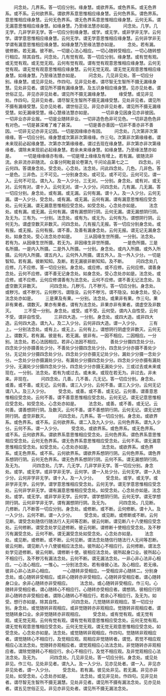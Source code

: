 <!-- { "loadSidebar": true } -->
　　问念处。几界系。答一切应分别。缘身慧。或欲界系。或色界系。或无色界系。或不系。云何欲界系。谓欲界系意思惟相应缘身慧。云何色界系。谓色界系。意思惟相应缘身慧。云何无色界系。谓无色界系意思惟相应缘身慧。云何无系。谓无漏意思惟相应缘身慧。如缘身慧。乃至缘法慧亦如是。
　　问念处。几学。几无学。几非学非无学。答一切应分别缘身慧。或学。或无学。或非学非无学。云何学。谓学意思惟相应缘身慧。云何无学。谓无学意思惟相应缘身慧。云何非学非无学谓有漏意思惟相应缘身慧。如缘身慧乃至缘法慧亦如是。
　　念处。若有漏。彼修断。若无漏。彼不断。一切是心法心相应。一切心随转受相应。一切心随转想行相应。除其自性。问念处。几有觉有观。答一切应分别。缘身慧。或有觉有观。或无觉有观。或无觉无观。云何有觉有观。谓有觉有观意思惟相应缘身慧。云何无觉有观。谓无觉有观意思惟相应缘身慧。云何无觉无观。谓无觉无观意思惟相应缘身慧。如缘身慧。乃至缘法慧亦如是。
　　问念处。几见非见处。答一切应分别。缘身慧。或见非见处。作四句。见非见处者。谓尽智无生智所不摄无漏缘身慧。见处非见者。谓见所不摄有漏缘身慧。及五识身相应缘身慧。见亦见处者。谓世俗正见。非见亦非见处者。谓见所不摄无漏缘身慧。
　　缘受慧。或见非见处。作四句。见非见处者。谓尽智无生智所不摄无漏缘受慧。见处非见者。谓见所不摄有漏缘受慧。见亦见处者。谓世俗正见。非见亦非见处者。谓见所不摄无漏缘受慧。如无漏缘受慧。缘心慧缘法慧亦如是。
　　一切非身见因身见亦非彼因。一切非业亦非业报。一切是业随转非业。一切非造色色非可见色。一切非造色色非有对色。一切是甚深难了难了甚深。
　　一切是善亦善因一切非不善亦非不善因。一切非无记亦非无记因。一切是因缘缘亦有因。
　　问念处。几次第非次第缘缘。答一切应分别。缘身慧或次第非次第缘缘。作三句。次第非次第缘缘者。谓未来现前必起缘身慧。次第亦次第缘缘者。谓过去现在缘身慧。非次第亦非次第缘缘者。谓除未来现前必起缘身慧。若余未来缘身慧。如缘身慧。乃至缘法慧亦如是。
　　一切是缘缘缘亦有缘。一切是增上缘缘及有增上。若有漏。彼随流非流。余非流亦非随流。
众事分阿毗昙论卷第九
千问论品第七之二
　　四念处。问云何四。答谓身念处。受念处。心念处。法念处。问此四念处。几色。几非色。答一是色。三非色。三不可见。一分别身念处。或可见。或不可见。云何可见。谓一入。云何不可见。谓九入。及一入少分。三无对。一分别。身念处。或有对。或无对。云何有对。谓十入。云何无对。谓一入少分。问四念处。几有漏。几无漏。答一切应分别。身念处。或有漏。或无漏。云何有漏。谓十入。及一入少分。云何无漏。谓一入少分。受念处。或有漏。或无漏。云何有漏。谓有漏意思惟相应受念处。云何无漏。谓无漏意思惟相应受念处。如受念处。心念处亦如是。
　　法念处。或有漏。或无漏。云何有漏。谓有漏想阴行阴。云何无漏。谓无漏想阴行阴。及无为。三有为。一分别。法念处。或有为。或无为。云何有为。谓想阴行阴。云何无为。谓虚空数灭非数灭。问四念处。几有报几无报。答一切应分别身念处。或有报。或无报。云何有报。谓不善。及善有漏身念处。云何无报。谓无记无漏身念处。如身念处。受心法念处亦如是。
　　三从因缘生世所摄。一分别。法念处。若有为。从因缘生世所摄。若无为。非因缘生非世所摄。
　　一是色所摄。三是名所摄。一是内入所摄。二是外入所摄。一分别。身念处。或内入所摄。或外入所摄。云何内入所摄。谓五内入。云何外入所摄。谓五外入。及一外入少分。一切是智知。若有漏。彼断知知。及断。若无漏彼非断知知。及不断。
　　问四念处几应修。几不应修。答一切应分别。身念处。或应修。或不应修。云何应修。谓善身念处。云何不应修。谓不善无记身念处。如身念处。受心念处亦如是。法念处。或应修。或不应修。云何应修谓善有为法念处。云何不应修。谓不善无记法念处。及虚空数灭非数灭。
　　问四念处。几秽污。几不秽污。答一切应分别。身念处。或秽污。或不秽污。云何秽污。谓隐没。云何不秽污。谓不隐没。如身念处。受心法念处亦如是。
　　三是果及有果。一分别。法念处。或果非有果。作三句。果非有果者。谓数灭。果亦有果者。谓有为法念处。非果亦非有果者。谓虚空及非数灭。
　　三不受一分别。身念处。或受。或不受。云何受。谓内入自性受。云何不受。谓非自性受。
　　三非四大造。一分别。身念处。或四大造。或非四大造。云何四大造。谓九入。及二入少分。云何非四大造。谓一入少分。
　　三有上。一分别法念处。或有上。或无上。云何有上。谓想阴行阴虚空非数灭。云何无上。谓数灭。若有漏。彼是有。若无漏。彼非有。一因不相应。二因相应。一分别。法念处。若心法因相应。若非心法因不相应。
　　善处少分摄四念处少分。四念处少分亦摄善处少分。不善处少分摄四念处少分。四念处少分亦摄不善处少分。无记处少分摄四念处少分。四念处少分亦摄无记处少分。漏处少分摄一念处少分。一念处少分亦摄漏处少分。有漏处少分摄四念处少分。四念处少分亦摄有漏处少分。无漏处少分摄四念处少分。四念处少分亦摄无漏处少分。三或过去或未来或现在。一分别。法念处。若有为或过去。或未来。或现在若无为。非过去。非未来。非现在。
　　问四念处。几善。几不善。几无记。答一切应分别。身念处。或善。或不善。或无记。云何善。谓三入少分。云何不善。谓三入少分。云何无记谓八入。及三入少分。
　　受念处。或善。或不善。或无记。云何善。谓善意思惟相应受念处。云何不善。谓不善意思惟相应受念处。云何无记。谓无记意思惟相应受念处。如受念处。心念处亦如是。
　　法念处。或善。或不善。或无记。云何善。谓善想阴行阴。及数灭。云何不善。谓不善想阴行阴。云何无记。谓无记想阴行阴。虚空非数灭。
　　问四念处。几界系。答一切应分别。身念处。或欲界系。或色界系。或不系。云何欲界系。谓二入及九入少分。云何色界系。谓九入少分。云何不系。谓一入少分。
　　受念处。或欲界系。或色界系。或无色界系。或不系。云何欲界系。谓欲界系意思惟相应受念处。云何色界系。谓色界系意思惟相应受念处。云何无色界系。谓无色界系意思惟相应受念处。云何不系。谓无漏意思惟相应受念处。如受念处。心念处亦如是。
　　法念处。或欲界系。或色界系。或无色界系。或不系。云何欲界系。谓欲界系想阴行阴。云何色界系。谓色界系想阴行阴。云何无色界系。谓无色界系想阴行阴。云何不系。谓无漏想阴行阴。及无为。
　　问四念处。几学。几无学。几非学非无学。答一切应分别。身念处。或学。或无学。或非学非无学。云何学。谓一入处少分。云何无学。谓一入处少分。云何非学非无学。谓十入。及一入少分。
　　受念处。或学。或无学。或非学非无学。云何学。谓学意思惟相应受念处。云何无学。谓无学意思惟相应受念处。云何非学非无学。谓有漏意思惟相应受念处。如受念处。心念处亦如是。法念处。或学。或无学。或非学非无学。云何学。谓学想阴行阴。云何无学。谓无学想阴行阴。云何非学非无学。谓有漏想阴行阴。及无为。
　　问四念处。几见断。几修断。几不断答一切应分别。身念处。或修断。或不断。云何修断。谓十入。及一入少分。云何不断。谓一入少分。
　　受念处。或见断。或修断或不断。云何见断。谓受念处随信行随法行人无间等忍断。彼云何断。谓见断八十八使相应受念处。云何修断。谓受念处学见迹修断。彼云何断。谓修断十使相应受念处。及不秽污有漏受念处。云何不断。谓无漏受念处如受念处。心念处亦如是。
　　法念处。或见断。或修断。或不断。云何见断。谓法念处随信行随法行人无间等忍断。彼云何断。谓见断八十八使彼相应法念处。彼所起心不相应行。云何修断。谓法念处学见迹修断。彼云何断。谓修断十使。彼相应法念处。彼所起身口业。彼所起心不相应行。及不秽污有漏法念处。云何不断。谓无漏法念处。一非心非心法非心相应。一心法心相应。一惟心。一分别法念处。若有缘彼心法。及心相应。若无缘。彼非心非心法非心相应。
　　一心随转非受相应。一受相应非心随转二。分别身念处。或心随转非受相应。或非心随转亦非受相应。心随转非受相应者。谓心随转身口业。余非心随转亦非受相应。
　　法念处。或心随转非受相应。作三句。心随转非受相应者。谓心随转心不相应行。心随转亦受相应者。谓想阴。彼相应行阴非心随转亦非受相应者。谓除心随转心不相应行。若余心不相应行。及无为。如受。想行亦如是。除其自性。
　　问四念处。几觉随转非观相应。答一切应分别。身念处。或觉随转非观相应。或非觉随转亦非观相应。觉随转非观相应者。谓觉随转身口业。余非觉随转亦非观相应。
　　受念处。或有觉有观。或无觉有观。或无觉无观。云何有觉有观。谓有觉有观意思惟相应受念处。云何无觉有观。谓无觉有观意思惟相应受念处。云何无觉无观。谓无觉无观意思惟相应受念处。如受念处。心念处亦如是。法念处。或觉随转非观相应。作四句。觉随转非观相应者。谓觉随转心不相应行。及觉相应观。观相应非觉随转者。谓觉。若觉不相应观相应心法法念处。觉随转亦观相应者。谓觉观相应心法法念处。非觉随转亦非观相应者。谓除觉随转心不相应行。余心不相应行。及觉不相应观。及非觉观相应心法法念处。及无为。
　　问四念处。几见非见处。答一切应分别。身念处。或见处非见。作三句。见处非见者。谓九入。及一入少分。见亦见处者。谓一入。非见亦非见处者。谓一入少分。
　　受念处。若有漏。彼见处非见。若无漏。非见亦非见处。如受念处。心念处亦如是。
　　法念处。或见非见处。作四句。见非见处者。谓尽智无生智所不摄无漏慧。见处非见者。谓见所不摄有漏法念处。见亦见处者。谓五见世俗正见。非见亦非见处者。谓见所不摄无漏法念处。
